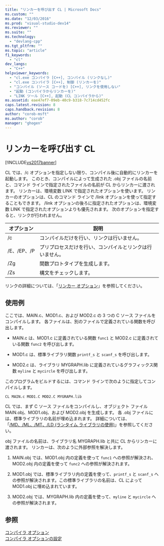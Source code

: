 ```yaml
---
title: "リンカーを呼び出す CL | Microsoft Docs"
ms.custom: ""
ms.date: "12/03/2016"
ms.prod: "visual-studio-dev14"
ms.reviewer: ""
ms.suite: ""
ms.technology: 
  - "devlang-cpp"
ms.tgt_pltfrm: ""
ms.topic: "article"
f1_keywords: 
  - "cl"
dev_langs: 
  - "C++"
helpviewer_keywords: 
  - "cl.exe コンパイラ [C++], コンパイル (リンクなし)"
  - "cl.exe コンパイラ [C++], 制御 (リンカーを)"
  - "コンパイル (ソース コードを) [C++], リンクを使用しない"
  - "起動 (コンパイラからリンカーを)"
  - "LINK ツール [C++], 起動 (CL コンパイラから)"
ms.assetid: eae47ef7-09eb-40c9-b318-7c714cd452fc
caps.latest.revision: 8
caps.handback.revision: 8
author: "corob-msft"
ms.author: "corob"
manager: "ghogen"
---
```

# リンカーを呼び出す CL
[!INCLUDE[vs2017banner](../../assembler/inline/includes/vs2017banner.md)]

CL では、\/c オプションを指定しない限り、コンパイル後に自動的にリンカーを起動します。  このとき、コンパイルによって生成された .obj ファイルの名前と、コマンド ラインで指定されたファイルの名前が CL からリンカーに渡されます。  リンカーは、環境変数 LINK で指定されたオプションを使います。  リンカーのオプションは、CL のコマンド ラインで \/link オプションを使って指定することもできます。  \/link オプションの後ろに指定されたオプションは、環境変数 LINK で指定されたオプションよりも優先されます。  次のオプションを指定すると、リンクが行われません。  
  
|オプション|説明|  
|-----------|--------|  
|\/c|コンパイルだけを行い、リンクは行いません。|  
|\/E、\/EP、\/P|プリプロセスだけを行い、コンパイルとリンクは行いません。|  
|\/Zg|関数プロトタイプを生成します。|  
|\/Zs|構文をチェックします。|  
  
 リンクの詳細については、「[リンカー オプション](../../build/reference/linker-options.md)」を参照してください。  
  
## 使用例  
 ここでは、MAIN.c、MOD1.c、および MOD2.c の 3 つの C ソース ファイルをコンパイルします。  各ファイルは、別のファイルで定義されている関数を呼び出します。  
  
-   MAIN.c は、MOD1.c に定義されている関数 `func1` と MOD2.c に定義されている関数 `func2` を呼び出します。  
  
-   MOD1.c は、標準ライブラリ関数 `printf_s` と `scanf_s` を呼び出します。  
  
-   MOD2.c は、ライブラリ MYGRAPH.lib に定義されているグラフィックス関数 `myline` と `mycircle` を呼び出します。  
  
 このプログラムをビルドするには、コマンド ラインで次のように指定してコンパイルします。  
  
```  
CL MAIN.c MOD1.C MOD2.C MYGRAPH.lib  
```  
  
 CL では、まず C ソース ファイルをコンパイルし、オブジェクト ファイル MAIN.obj、MOD1.obj、および MOD2.obj を生成します。  各 .obj ファイルには、標準ライブラリの名前が埋め込まれます。  詳細については、「[\/MD、\/ML、\/MT、\/LD \(ランタイム ライブラリの使用\)](../../build/reference/md-mt-ld-use-run-time-library.md)」を参照してください。  
  
 obj ファイルの名前は、ライブラリ名 MYGRAPH.lib と共に CL からリンカーに渡されます。  リンカーは、次のように外部参照を解決します。  
  
1.  MAIN.obj では、MOD1.obj 内の定義を使って `func1` への参照が解決され、MOD2.obj 内の定義を使って `func2` への参照が解決されます。  
  
2.  MOD1.obj では、標準ライブラリ内の定義を使って、`printf_s` と `scanf_s` への参照が解決されます。この標準ライブラリの名前は、CL によって MOD1.obj に埋め込まれています。  
  
3.  MOD2.obj では、MYGRAPH.lib 内の定義を使って、`myline` と `mycircle` への参照が解決されます。  
  
## 参照  
 [コンパイラ オプション](../../build/reference/compiler-options.md)   
 [コンパイラ オプションの設定](../Topic/Setting%20Compiler%20Options.md)